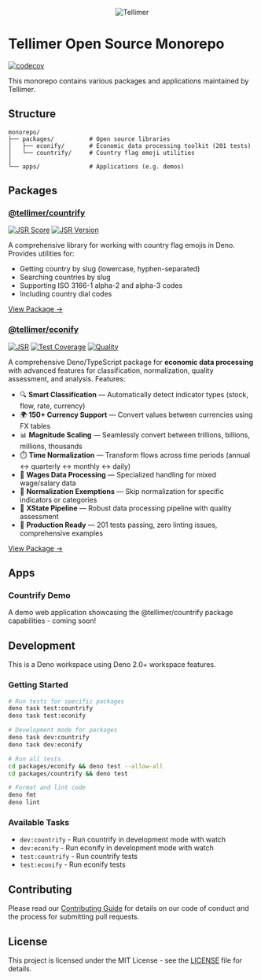 <p align="center">
  <img src="assets/tellimer-logo.avif" alt="Tellimer" width="" />
</p>

# Tellimer Open Source Monorepo

[![codecov](https://codecov.io/gh/Tellimer/open-source/branch/main/graph/badge.svg)](https://codecov.io/gh/Tellimer/open-source)


This monorepo contains various packages and applications maintained by Tellimer.

## Structure

```
monorepo/
├── packages/          # Open source libraries
│   ├── econify/       # Economic data processing toolkit (201 tests)
│   └── countrify/     # Country flag emoji utilities
│
└── apps/              # Applications (e.g. demos)
```

## Packages

### [@tellimer/countrify](packages/countrify)

[![JSR Score](https://jsr.io/badges/@tellimer/countrify/score)](https://jsr.io/@tellimer/countrify)
[![JSR Version](https://jsr.io/badges/@tellimer/countrify/version)](https://jsr.io/@tellimer/countrify)

A comprehensive library for working with country flag emojis in Deno. Provides
utilities for:

- Getting country by slug (lowercase, hyphen-separated)
- Searching countries by slug
- Supporting ISO 3166-1 alpha-2 and alpha-3 codes
- Including country dial codes

[View Package →](packages/countrify)

### [@tellimer/econify](packages/econify)

[![JSR](https://jsr.io/badges/@tellimer/econify)](https://jsr.io/@tellimer/econify)
[![Test Coverage](https://img.shields.io/badge/tests-201%20passing-brightgreen)](https://github.com/Tellimer/open-source)
[![Quality](https://img.shields.io/badge/quality-production%20ready-blue)](https://github.com/Tellimer/open-source)

A comprehensive Deno/TypeScript package for **economic data processing** with
advanced features for classification, normalization, quality assessment, and
analysis. Features:

- 🔍 **Smart Classification** — Automatically detect indicator types (stock,
  flow, rate, currency)
- 🌍 **150+ Currency Support** — Convert values between currencies using FX
  tables
- 📊 **Magnitude Scaling** — Seamlessly convert between trillions, billions,
  millions, thousands
- ⏱️ **Time Normalization** — Transform flows across time periods (annual ↔
  quarterly ↔ monthly ↔ daily)
- 💼 **Wages Data Processing** — Specialized handling for mixed wage/salary data
- 🚫 **Normalization Exemptions** — Skip normalization for specific indicators
  or categories
- 🌊 **XState Pipeline** — Robust data processing pipeline with quality
  assessment
- 🧪 **Production Ready** — 201 tests passing, zero linting issues,
  comprehensive examples

[View Package →](packages/econify)

## Apps

### Countrify Demo

A demo web application showcasing the @tellimer/countrify package capabilities -
coming soon!

## Development

This is a Deno workspace using Deno 2.0+ workspace features.

### Getting Started

```bash
# Run tests for specific packages
deno task test:countrify
deno task test:econify

# Development mode for packages
deno task dev:countrify
deno task dev:econify

# Run all tests
cd packages/econify && deno test --allow-all
cd packages/countrify && deno test

# Format and lint code
deno fmt
deno lint
```

### Available Tasks

- `dev:countrify` - Run countrify in development mode with watch
- `dev:econify` - Run econify in development mode with watch
- `test:countrify` - Run countrify tests
- `test:econify` - Run econify tests

## Contributing

Please read our [Contributing Guide](CONTRIBUTING.md) for details on our code of
conduct and the process for submitting pull requests.

## License

This project is licensed under the MIT License - see the [LICENSE](LICENSE) file
for details.
